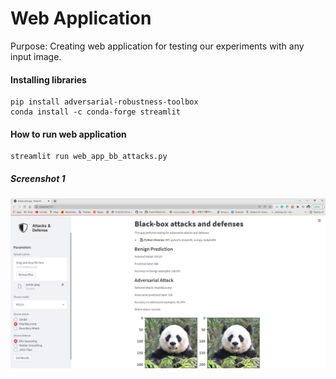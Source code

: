 # Web Application 
Purpose: Creating web application for testing our experiments with any input image.  

#### Installing libraries 
```console
pip install adversarial-robustness-toolbox 
conda install -c conda-forge streamlit 

```

#### How to run web application 
```console
streamlit run web_app_bb_attacks.py 
```

##### Screenshot 1 
<img src="screenshots/screen1.PNG">  
